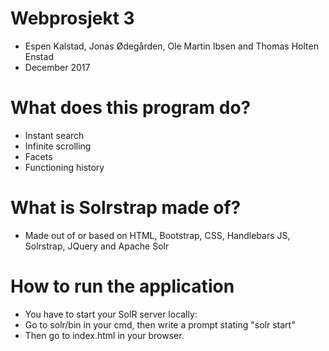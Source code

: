 # Webprosjekt 3
* Espen Kalstad, Jonas Ødegården, Ole Martin Ibsen and Thomas Holten Enstad
* December 2017

# What does this program do?
* Instant search
* Infinite scrolling
* Facets
* Functioning history

# What is Solrstrap made of?
* Made out of or based on HTML, Bootstrap, CSS, Handlebars JS, Solrstrap, JQuery and Apache Solr

# How to run the application
* You have to start your SolR server locally:
* Go to solr/bin in your cmd, then write a prompt stating "solr start"
* Then go to index.html in your browser.
